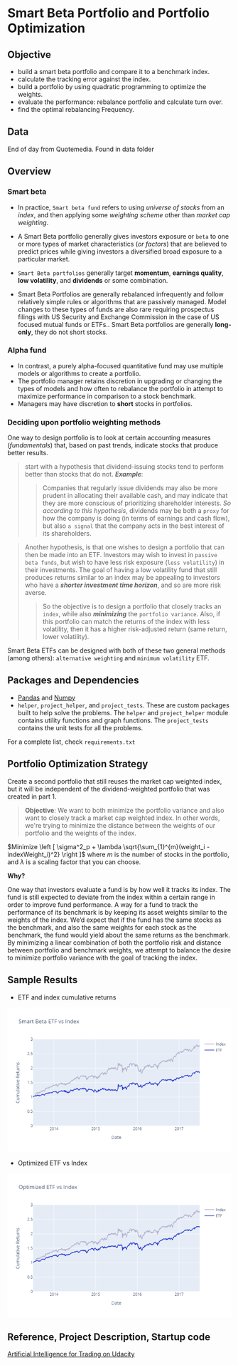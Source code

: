 # Smart Beta Portfolio and Portfolio Optimization


## Objective

- build a smart beta portfolio and compare it to a benchmark index. 
- calculate the tracking error against the index.
- build a portfolio by using quadratic programming to optimize the weights. 
- evaluate the performance: rebalance portfolio and calculate turn over.
- find the optimal rebalancing Frequency. 

## Data
End of day from Quotemedia. Found in data folder

## Overview

### Smart beta

- In practice, `Smart beta fund` refers to using _universe of stocks_ from an _index_, and then applying some _weighting scheme_ other than _market cap weighting_.

- A Smart Beta portfolio generally gives investors exposure or `beta` to one or more types of market characteristics (_or factors_) that are believed to predict prices while giving investors a diversified broad exposure to a particular market. 

- `Smart Beta portfolios` generally target **momentum**, **earnings quality**, **low volatility**, and **dividends** or some combination.

- Smart Beta Portfolios are generally rebalanced infrequently and follow relatively simple rules or algorithms that are passively managed.  Model changes to these types of funds are also rare requiring prospectus filings with US Security and Exchange Commission in the case of US focused mutual funds or ETFs.. Smart Beta portfolios are generally **long-only**, they do not short stocks.

### Alpha fund

- In contrast, a purely alpha-focused quantitative fund may use multiple models or algorithms to create a portfolio. 
- The portfolio manager retains discretion in upgrading or changing the types of models and how often to rebalance the portfolio in attempt to maximize performance in comparison to a stock benchmark.  
- Managers may have discretion to **short** stocks in portfolios.

### Deciding upon portfolio weighting methods

One way to design portfolio is to look at certain accounting measures (_fundamentals_) that, based on past trends, indicate stocks that produce better results. 

> start with a hypothesis that dividend-issuing stocks tend to perform better than stocks that do not. ***Example***:
>>Companies that regularly issue dividends may also be more prudent in allocating their available cash, and may indicate that they are more conscious of prioritizing shareholder interests. _So according to this hypothesis_, dividends may be both a `proxy` for how the company is doing (in terms of earnings and cash flow), but also `a signal` that the company acts in the best interest of its shareholders.

> Another hypothesis, is that one  wishes to design a portfolio that can then be made into an ETF.  Investors may wish to invest in `passive beta funds`, but wish to have less risk exposure (`less volatility`) in their investments.  The goal of having a low volatility fund that still produces returns similar to an index may be appealing to investors who have a ***shorter investment time horizon***, and so are more risk averse.
>> So the objective is to design a portfolio that closely tracks an `index`, while also ***minimizing*** the `portfolio variance`.  Also, if this portfolio can match the returns of the index with less volatility, then it has a higher risk-adjusted return (same return, lower volatility).

Smart Beta ETFs can be designed with both of these two general methods (among others): `alternative weighting` and `minimum volatility` ETF. 

## Packages and Dependencies 

- [Pandas](https://pandas.pydata.org/) and [Numpy](http://www.numpy.org/)
- `helper`, `project_helper`, and `project_tests`. These are custom packages built to help solve the problems.  The `helper` and `project_helper` module contains utility functions and graph functions. The `project_tests` contains the unit tests for all the problems.

For a complete list, check `requirements.txt`


## Portfolio Optimization Strategy

Create a second portfolio that still reuses the market cap weighted index, but it will be independent of the dividend-weighted portfolio that was created in part 1.

>**Objective**:  We want to both minimize the portfolio variance and also want to closely track a market cap weighted index.  In other words, we're trying to minimize the distance between the weights of our portfolio and the weights of the index.

$Minimize \left [ \sigma^2_p + \lambda \sqrt{\sum_{1}^{m}(weight_i - indexWeight_i)^2} \right  ]$ where $m$ is the number of stocks in the portfolio, and $\lambda$ is a scaling factor that you can choose.

**Why?**

One way that investors evaluate a fund is by how well it tracks its index. The fund is still expected to deviate from the index within a certain range in order to improve fund performance.  A way for a fund to track the performance of its benchmark is by keeping its asset weights similar to the weights of the index.  We’d expect that if the fund has the same stocks as the benchmark, and also the same weights for each stock as the benchmark, the fund would yield about the same returns as the benchmark. By minimizing a linear combination of both the portfolio risk and distance between portfolio and benchmark weights, we attempt to balance the desire to minimize portfolio variance with the goal of tracking the index.
## Sample Results

- ETF and index cumulative returns

![etf](/graphs/smart_beta_etf.png)



- Optimized ETF vs Index

![optim](/graphs/optim.png)


## Reference, Project Description, Startup code
[Artificial Intelligence for Trading on Udacity](https://www.udacity.com/course/ai-for-trading--nd880)

